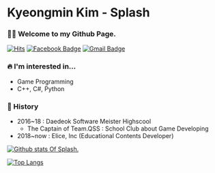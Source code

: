 # Kyeongmin Kim - Splash

### 🙌🏻 Welcome to my Github Page.
[![Hits](https://hits.seeyoufarm.com/api/count/incr/badge.svg?url=https%3A%2F%2Fgithub.com%2FusernameSplash&count_bg=%231931D9&title_bg=%23555555&icon=unsplash.svg&icon_color=%23E7E7E7&title=Hello%3F&edge_flat=false)](https://hits.seeyoufarm.com)
[![Facebook Badge](https://img.shields.io/badge/facebook-1877f2?style=flat-square&logo=facebook&logoColor=white&link=https://www.facebook.com/username.kkfenix)](https://www.facebook.com/username.kkfenix)
[![Gmail Badge](https://img.shields.io/badge/Gmail-d14836?style=flat-square&logo=Gmail&logoColor=white&link=mailto:kkfenix3085@gmail.com)](mailto:kkfenix3085@gmail.com) 


### 🔥 I'm interested in...

* Game Programming
* C++, C#, Python

### 📖 History

* 2016~18 : Daedeok Software Meister Highscool
  * The Captain of Team.QSS : School Club about Game Developing
* 2018~now : Elice, Inc (Educational Contents Developer)

[![Github stats Of Splash.](https://github-readme-stats.vercel.app/api?username=usernameSplash&show_icons=true&theme=graywhite)](https://github.com/anuraghazra/github-readme-stats)

[![Top Langs](https://github-readme-stats.vercel.app/api/top-langs/?username=usernameSplash)](https://github.com/anuraghazra/github-readme-stats)
